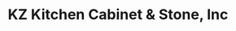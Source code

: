 ---
title: "KZ Kitchen Cabinet & Stone, Inc"
url: /milpitas/kz-kitchen-cabinet-und-stone-inc/
shop: Küchen
---